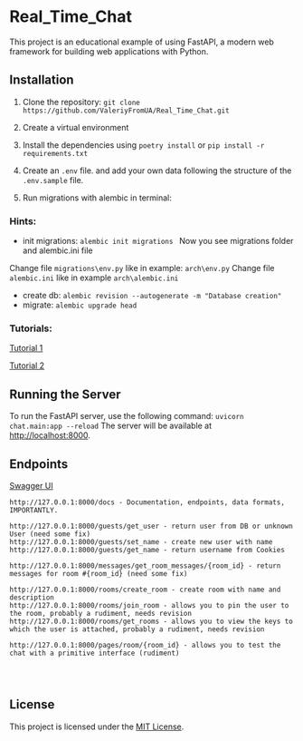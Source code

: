 # Real_Time_Chat

This project is an educational example of using FastAPI, a modern web framework for building web applications with
Python.

## Installation

1. Clone the repository:
   ```git clone https://github.com/ValeriyFromUA/Real_Time_Chat.git```

2. Create a virtual environment
3. Install the dependencies using `poetry install` or `pip install -r requirements.txt`
4. Create an `.env` file. and add your own data following the structure of the `.env.sample` file.
5. Run migrations with alembic in terminal:

### Hints:

- init migrations: ```alembic init migrations ```
  Now you see migrations folder and alembic.ini file

Change file `migrations\env.py` like in example: `arch\env.py`
Change file `alembic.ini` like in example `arch\alembic.ini`

- create db: ```alembic revision --autogenerate -m "Database creation"```
- migrate: ```alembic upgrade head```

### Tutorials:

[Tutorial 1](https://ahmed-nafies.medium.com/fastapi-with-sqlalchemy-postgresql-and-alembic-and-of-course-docker-f2b7411ee396)

[Tutorial 2](https://pawamoy.github.io/posts/add-alembic-migrations-to-existing-fastapi-ormar-project/)

## Running the Server

To run the FastAPI server, use the following command:
```uvicorn chat.main:app --reload```
The server will be available at [http://localhost:8000](http://localhost:8000).

## Endpoints

[Swagger UI](http://127.0.0.1:8000/docs)

```
http://127.0.0.1:8000/docs - Documentation, endpoints, data formats, IMPORTANTLY.

http://127.0.0.1:8000/guests/get_user - return user from DB or unknown User (need some fix)
http://127.0.0.1:8000/guests/set_name - create new user with name
http://127.0.0.1:8000/guests/get_name - return username from Cookies

http://127.0.0.1:8000/messages/get_room_messages/{room_id} - return messages for room #{room_id} (need some fix)

http://127.0.0.1:8000/rooms/create_room - create room with name and description
http://127.0.0.1:8000/rooms/join_room - allows you to pin the user to the room, probably a rudiment, needs revision
http://127.0.0.1:8000/rooms/get_rooms - allows you to view the keys to which the user is attached, probably a rudiment, needs revision

http://127.0.0.1:8000/pages/room/{room_id} - allows you to test the chat with a primitive interface (rudiment)




```

## License

This project is licensed under the [MIT License](LICENSE).
